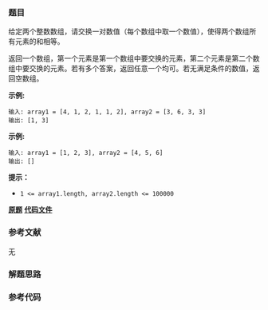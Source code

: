 ### 题目
给定两个整数数组，请交换一对数值（每个数组中取一个数值），使得两个数组所有元素的和相等。

返回一个数组，第一个元素是第一个数组中要交换的元素，第二个元素是第二个数组中要交换的元素。若有多个答案，返回任意一个均可。若无满足条件的数值，返回空数组。

**示例:**

    
    
    输入: array1 = [4, 1, 2, 1, 1, 2], array2 = [3, 6, 3, 3]
    输出: [1, 3]
    

**示例:**

    
    
    输入: array1 = [1, 2, 3], array2 = [4, 5, 6]
    输出: []

**提示：**

  * `1 <= array1.length, array2.length <= 100000`

 **[原题](https://leetcode-cn.com/problems/sum-swap-lcci/)**    **[代码文件]()**


### 参考文献
无

### 解题思路




### 参考代码

```go


```





